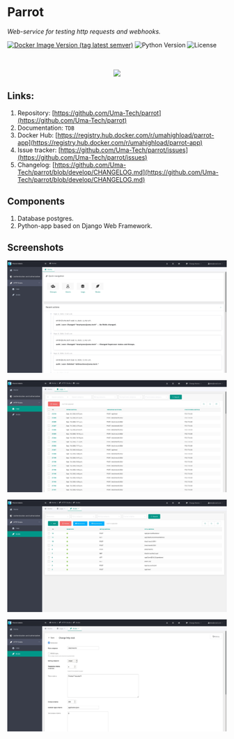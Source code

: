 # Parrot
_Web-service for testing http requests and webhooks._
  
[![Docker Image Version (tag latest semver)](https://img.shields.io/docker/v/umahighload/parrot-app/latest)](https://registry.hub.docker.com/r/umahighload/parrot-app)
![Python Version](https://img.shields.io/static/v1?label=python&message=3.8&color=blue)
![License](https://img.shields.io/static/v1?label=license&message=Apache+2&color=blue)

<p align="center">
    <br />
    <br />
    <img src="https://github.com/Uma-Tech/parrot/raw/master/static/parrot_icon.png">
    <br />
</p>

## Links:
1. Repository: [https://github.com/Uma-Tech/parrot](https://github.com/Uma-Tech/parrot)
1. Documentation: `TDB`
1. Docker Hub: [https://registry.hub.docker.com/r/umahighload/parrot-app](https://registry.hub.docker.com/r/umahighload/parrot-app)
1. Issue tracker: [https://github.com/Uma-Tech/parrot/issues](https://github.com/Uma-Tech/parrot/issues)
1. Changelog: [https://github.com/Uma-Tech/parrot/blob/develop/CHANGELOG.md](https://github.com/Uma-Tech/parrot/blob/develop/CHANGELOG.md)

## Components
1. Database postgres.
1. Python-app based on Django Web Framework.

## Screenshots
![](./images/01.jpg)
  
![](./images/02.jpg)
  
![](./images/03.jpg)
  
![](./images/04.jpg)
